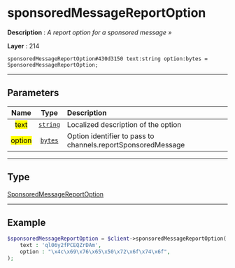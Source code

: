 # sponsoredMessageReportOption

**Description** : *A report option for a sponsored message &raquo;*

**Layer** : 214

```tl
sponsoredMessageReportOption#430d3150 text:string option:bytes = SponsoredMessageReportOption;
```

---

## Parameters

| Name | Type | Description |
| :---: | :---: | :--- |
| <mark>text</mark> | [`string`](type/string) | Localized description of the option |
| <mark>option</mark> | [`bytes`](type/bytes) | Option identifier to pass to channels.reportSponsoredMessage |

---

## Type

[SponsoredMessageReportOption](type/SponsoredMessageReportOption)

---

## Example

```php
$sponsoredMessageReportOption = $client->sponsoredMessageReportOption(
	text : 'ql06y2fPCEQZrDAm',
	option : "\x4c\x69\x76\x65\x50\x72\x6f\x74\x6f",
);
```
